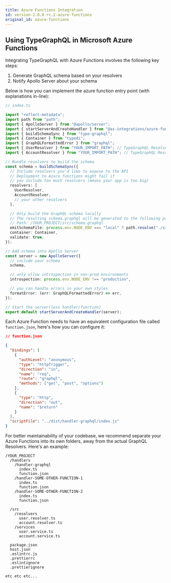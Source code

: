 ```yaml
---
title: Azure Functions Integration
id: version-2.0.0-rc.2-azure-functions
original_id: azure-functions
---
```


## Using TypeGraphQL in Microsoft Azure Functions

Integrating TypeGraphQL with Azure Functions involves the following key steps:

1. Generate GraphQL schema based on your resolvers
2. Notify Apollo Server about your schema

Below is how you can implement the azure function entry point (with explanations in-line):

```ts
// index.ts

import "reflect-metadata";
import path from "path";
import { ApolloServer } from "@apollo/server";
import { startServerAndCreateHandler } from "@as-integrations/azure-functions";
import { buildSchemaSync } from "type-graphql";
import { Container } from "typedi";
import { GraphQLFormattedError } from "graphql";
import { UserResolver } from "YOUR_IMPORT_PATH"; // TypeGraphQL Resolver
import { AccountResolver } from "YOUR_IMPORT_PATH"; // TypeGraphQL Resolver

// Bundle resolvers to build the schema
const schema = buildSchemaSync({
  // Include resolvers you'd like to expose to the API
  // Deployment to Azure functions might fail if
  // you include too much resolvers (means your app is too big)
  resolvers: [
    UserResolver,
    AccountResolver,
    // your other resolvers
  ],

  // Only build the GraphQL schema locally
  // The resulting schema.graphql will be generated to the following path:
  // Path: /YOUR_PROJECT/src/schema.graphql
  emitSchemaFile: process.env.NODE_ENV === "local" ? path.resolve("./src/schema.graphql") : false,
  container: Container,
  validate: true,
});

// Add schema into Apollo Server
const server = new ApolloServer({
  // include your schema
  schema,

  // only allow introspection in non-prod environments
  introspection: process.env.NODE_ENV !== "production",

  // you can handle errors in your own styles
  formatError: (err: GraphQLFormattedError) => err,
});

// Start the server(less handler/function)
export default startServerAndCreateHandler(server);
```

Each Azure Function needs to have an equivalent configuration file called `function.json`, here's how you can configure it:

```json
// function.json

{
  "bindings": [
    {
      "authLevel": "anonymous",
      "type": "httpTrigger",
      "direction": "in",
      "name": "req",
      "route": "graphql",
      "methods": ["get", "post", "options"]
    },
    {
      "type": "http",
      "direction": "out",
      "name": "$return"
    }
  ],
  "scriptFile": "../dist/handler-graphql/index.js"
}
```

For better maintainability of your codebase, we recommend separate your Azure Functions into its own folders, away from the actual GraphQL Resolvers. Here's an example:

```text
/YOUR_PROJECT
  /handlers
    /handler-graphql
      index.ts
      function.json
    /handler-SOME-OTHER-FUNCTION-1
      index.ts
      function.json
    /handler-SOME-OTHER-FUNCTION-2
      index.ts
      function.json

  /src
    /resolvers
      user.resolver.ts
      account.resolver.ts
    /services
      user.service.ts
      account.service.ts

  package.json
  host.json
  .eslintrc.js
  .prettierrc
  .eslintignore
  .prettierignore

etc etc etc...
```
